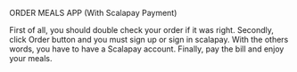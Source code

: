 ORDER MEALS APP (With Scalapay Payment)

First of all, you should double check your order if it was right.
Secondly, click Order button and you must sign up or sign in scalapay. With the others words, you have to have a Scalapay account.
Finally, pay the bill and enjoy your meals.
